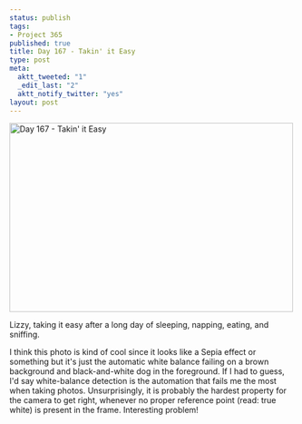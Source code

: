 ```yaml
--- 
status: publish
tags: 
- Project 365
published: true
title: Day 167 - Takin' it Easy
type: post
meta: 
  aktt_tweeted: "1"
  _edit_last: "2"
  aktt_notify_twitter: "yes"
layout: post
---
```

<a href="http://www.flickr.com/photos/freeed/5841605872/" title="Day 167 - Takin' it Easy by Fred​, on Flickr"><img src="http://farm4.static.flickr.com/3455/5841605872_5d11753d64.jpg" width="500" height="333" alt="Day 167 - Takin' it Easy"/></a>

Lizzy, taking it easy after a long day of sleeping, napping, eating, and sniffing.

I think this photo is kind of cool since it looks like a Sepia effect or something but it's just the automatic white balance failing on a brown background and black-and-white dog in the foreground. If I had to guess, I'd say white-balance detection is the automation that fails me the most when taking photos. Unsurprisingly, it is probably the hardest property for the camera to get right, whenever no proper reference point (read: true white) is present in the frame. Interesting problem!
